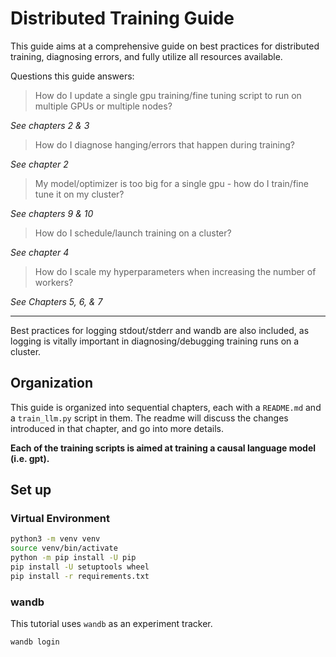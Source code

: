 # Distributed Training Guide

This guide aims at a comprehensive guide on best practices for distributed training, diagnosing errors, and fully utilize all resources available.

Questions this guide answers:

> How do I update a single gpu training/fine tuning script to run on multiple GPUs or multiple nodes?

*See chapters 2 & 3*

> How do I diagnose hanging/errors that happen during training?

*See chapter 2*

> My model/optimizer is too big for a single gpu - how do I train/fine tune it on my cluster?

*See chapters 9 & 10*

> How do I schedule/launch training on a cluster?

*See chapter 4*

> How do I scale my hyperparameters when increasing the number of workers?

*See Chapters 5, 6, & 7*

---

Best practices for logging stdout/stderr and wandb are also included, as logging is vitally important in diagnosing/debugging training runs on a cluster.

## Organization

This guide is organized into sequential chapters, each with a `README.md` and a `train_llm.py` script in them. The readme will discuss the changes introduced in that chapter, and go into more details.

**Each of the training scripts is aimed at training a causal language model (i.e. gpt).**

## Set up

### Virtual Environment

```bash
python3 -m venv venv
source venv/bin/activate
python -m pip install -U pip
pip install -U setuptools wheel
pip install -r requirements.txt
```

### wandb

This tutorial uses `wandb` as an experiment tracker.

```bash
wandb login
```
